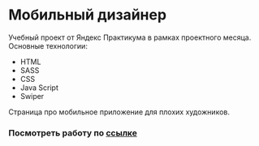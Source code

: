 ﻿# Мобильный дизайнер
Учебный проект от Яндекс Практикума в рамках проектного месяца. Основные технологии:

* HTML
* SASS
* CSS
* Java Script
* Swiper

Страница про мобильное приложение для плохих художников. 
### Посмотреть работу по [ссылке](https://akvela.github.io/mobile-designer/)

